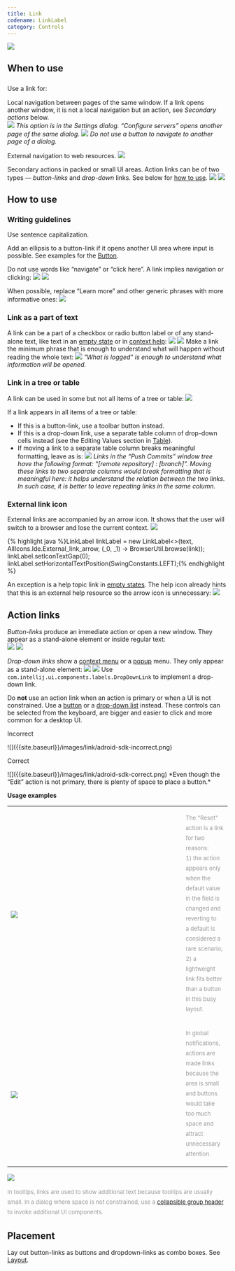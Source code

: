 ```yaml
---
title: Link
codename: LinkLabel
category: Controls
---
```

![]({{site.baseurl}}/images/link/adjust-colors.png)

## When to use

<p class="noanchor" style="margin-top: 25px; margin-bottom: 15px;">Use a link for:</p>

Local navigation between pages of the same window. If a link opens another window, it is not a local navigation but an action, see _Secondary actions_ below.  
![]({{site.baseurl}}/images/link/deployment-server.png)
*This option is in the Settings dialog. “Configure servers” opens another page of the same dialog.*
![]({{site.baseurl}}/images/link/color-scheme-by-scope.png)
*Do not use a button to navigate to another page of a dialog.*    

External navigation to web resources. 
![]({{site.baseurl}}/images/link/BOM.png)

Secondary actions in packed or small UI areas. Action links can be of two types&nbsp;— <span style="white-space: nowrap;"><i>button-links</i></span> and _drop-down_ links. See below for [how to use]({{site.baseurl}}/controls/link/#action-links).
![]({{site.baseurl}}/images/link/setup-sdk.png)
![]({{site.baseurl}}/images/link/commit-configure.png)


## How to use

### Writing guidelines

Use sentence capitalization.
 
Add an ellipsis to a button-link if it opens another UI area where input is possible. See examples for the [Button]({{site.baseurl}}/controls/button/#button_ellipsis).

Do not use words like “navigate” or “click here”. A link implies navigation or clicking:
![]({{site.baseurl}}/images/link/proxy-settings.png)
![]({{site.baseurl}}/images/link/download-drivers.png)

When possible, replace “Learn more” and other generic phrases with more informative ones:
![]({{site.baseurl}}/images/link/closure-linter.png)


### Link as a part of text
A link can be a part of a checkbox or radio button label or of any stand-alone text, like text in an [empty state]({{site.baseurl}}/principles/empty_state/) or in [context help]({{site.baseurl}}/principles/context_help/):
![]({{site.baseurl}}/images/link/use-color-scheme-font.png)
![]({{site.baseurl}}/images/link/learn-what-is-logged.png)
Make a link the minimum phrase that is enough to understand what will happen without reading the whole text:
![]({{site.baseurl}}/images/link/long-link.png)
*"What is logged" is enough to understand what information will be opened.*


### Link in a tree or table    
A link can be used in some but not all items of a tree or table:
![]({{site.baseurl}}/images/link/JSHint.png) 

If a link appears in all items of a tree or table: 
* If this is a button-link, use a toolbar button instead. 
* If this is a drop-down link, use a separate table column of drop-down cells instead (see the Editing Values section in [Table]({{site.baseurl}}/controls/table/)).
* If moving a link to a separate table column breaks meaningful formatting, leave as is:
![]({{site.baseurl}}/images/link/multirepo-push.png)
*Links in the “Push Commits” window tree have the following format: “[remote repository] : [branch]”. Moving these links to two separate columns would break formatting that is meaningful here: it helps understand the relation between the two links. In such case, it is better to leave repeating links in the same column.*


### External link icon
External links are accompanied by an arrow icon. It shows that the user will switch to a browser and lose the current context.
![]({{site.baseurl}}/images/link/BOM.png)

<div class="code-block__wrapper">{% highlight java %}LinkLabel<Object> linkLabel = new LinkLabel<>(text, AllIcons.Ide.External_link_arrow, (_0, _1) -> BrowserUtil.browse(link));    
linkLabel.setIconTextGap(0);
linkLabel.setHorizontalTextPosition(SwingConstants.LEFT);{% endhighlight %}</div>

An exception is a help topic link in [empty states]({{site.baseurl}}/principles/empty_state/). The help icon already hints that this is an external help resource so the arrow icon is unnecessary:
![]({{site.baseurl}}/images/link/database-tw-segment.png)


## Action links

_Button-links_ produce an immediate action or open a new window. They appear as a stand-alone element or inside regular text:        
![]({{site.baseurl}}/images/link/setup-sdk.png)
![]({{site.baseurl}}/images/link/add-java-application.png)
    
_Drop-down links_ show a [context menu]({{site.baseurl}}/components/context_menu/) or a [popup]({{site.baseurl}}/components/popup/) menu. They only appear as a stand-alone element:
![]({{site.baseurl}}/images/link/commit-configure.png)
![]({{site.baseurl}}/images/link/live-templates.png)
Use `com.intellij.ui.components.labels.DropDownLink` to implement a drop-down link.

Do **not** use an action link when an action is primary or when a UI is not constrained. Use a [button]({{site.baseurl}}/controls/button/) or a [drop-down list]({{site.baseurl}}/controls/drop_down/) instead. These controls can be selected from the keyboard, are bigger and easier to click and more common for a desktop UI.
<p class="label incorrect">Incorrect</p> ![]({{site.baseurl}}/images/link/adroid-sdk-incorrect.png)        
<p class="label correct">Correct</p> ![]({{site.baseurl}}/images/link/adroid-sdk-correct.png)
*Even though the “Edit” action is not primary, there is plenty of space to place a button.*

**Usage examples**
<table ><col width="400 px">      
  <tr>
    <td> <img src="{{site.baseurl}}/images/link/reset-link.png" style="margin-top: 4px"> </td>
    <td> <p style="color: #999999; font-size: 13px; line-height: 23px">The "Reset" action is a link for two reasons: <br>1) the action appears only when the default value in the field is changed and reverting to a&nbsp;default is considered a rare scenario; <br>2) a lightweight link fits better than a button in this busy layout. </p> </td>                
  </tr>
  <tr>
    <td> <img src="{{site.baseurl}}/images/link/notification.png" style="margin-top: 4px"> </td>
    <td> <p style="color: #999999; font-size: 13px; line-height: 23px">In global notifications, actions are made links because the area is small and buttons would take too much space and attract unnecessary attention. </p> </td>                
  </tr>  
</table>

![]({{site.baseurl}}/images/link/tooltip-disclosure.png)
<p class="noanchor" style="color: #999999; font-size: 13px; line-height: 23px">In tooltips, links are used to show additional text because tooltips are usually small. In a dialog where space is not constrained, use a <a href="{{site.baseurl}}/components/group_header/">collapsible group header</a> to invoke additional UI components.</p>

## Placement
Lay out button-links as buttons and dropdown-links as combo boxes. See [Layout]({{site.baseurl}}/principles/layout).

<!--
<br/>
<br/>
<table>
<col width="130px">
<tr>
    <td> <p style="margin-top: 16px"> Horizontal insets </p>  </td>
    <td> <img src="{{site.baseurl}}/images/link/inset-link-after.png" style="margin-left: 17px; margin-top: 0px">
         <img src="{{site.baseurl}}/images/link/insets-tree.png" style="margin-left: 17px; margin-top: 0px"> 
    </td>
</tr>
<tr>
    <td> Vertical inset </td>
    <td> <img src="{{site.baseurl}}/images/link/inset-link-below.png" style="margin-left: 0px; margin-top: 4px"> </td>
</tr>
</table>
-->